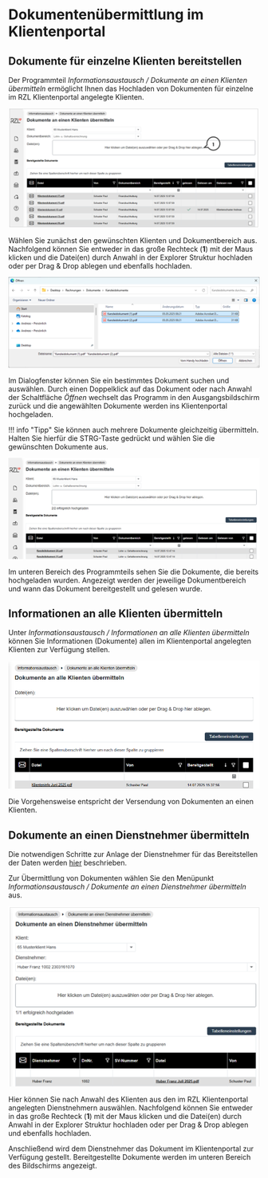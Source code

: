 # Dokumentenübermittlung im Klientenportal

## Dokumente für einzelne Klienten bereitstellen

Der Programmteil *Informationsaustausch / Dokumente an einen Klienten übermitteln* ermöglicht Ihnen das Hochladen von Dokumenten für einzelne im RZL Klientenportal angelegte Klienten.

![](img/image-1.png)


Wählen Sie zunächst den gewünschten Klienten und Dokumentbereich aus. Nachfolgend können Sie entweder in das große Rechteck (**1**) mit der Maus klicken und die Datei(en) durch Anwahl in der Explorer Struktur hochladen oder per Drag & Drop ablegen und ebenfalls hochladen.


![](img/image44.png)

Im Dialogfenster können Sie ein bestimmtes Dokument suchen und auswählen. Durch einen Doppelklick auf das Dokument oder nach Anwahl der Schaltfläche *Öffnen* wechselt das Programm in den Ausgangsbildschirm zurück und die angewählten Dokumente werden ins Klientenportal hochgeladen.

!!! info "Tipp"
    Sie können auch mehrere Dokumente gleichzeitig übermitteln. Halten Sie hierfür die STRG-Taste gedrückt und wählen Sie die gewünschten Dokumente aus.


![](img/image45.png)

Im unteren Bereich des Programmteils sehen Sie die Dokumente, die bereits hochgeladen wurden. Angezeigt werden der jeweilige Dokumentbereich und wann das Dokument bereitgestellt und gelesen wurde.


## Informationen an alle Klienten übermitteln

Unter *Informationsaustausch / Informationen an alle Klienten übermitteln* können Sie Informationen (Dokumente) allen im Klientenportal angelegten Klienten zur Verfügung stellen.

![](img/image46.png)

Die Vorgehensweise entspricht der Versendung von Dokumenten an einen Klienten. 

## Dokumente an einen Dienstnehmer übermitteln

Die notwendigen Schritte zur Anlage der Dienstnehmer für das Bereitstellen der Daten werden [hier](../../Dienstnehmerbereich/Einrichtung.md) beschrieben.

Zur Übermittlung von Dokumenten wählen Sie den Menüpunkt *Informationsaustausch / Dokumente an einen Dienstnehmer übermitteln* aus.

![](img/image47.png)

Hier können Sie nach Anwahl des Klienten aus den im RZL Klientenportal angelegten Dienstnehmern auswählen. Nachfolgend können Sie entweder in das große Rechteck (**1**) mit der Maus klicken und die Datei(en) durch Anwahl in der Explorer Struktur hochladen oder per Drag & Drop ablegen und ebenfalls hochladen.

Anschließend wird dem Dienstnehmer das Dokument im Klientenportal zur Verfügung gestellt. Bereitgestellte Dokumente werden im unteren Bereich des Bildschirms angezeigt.